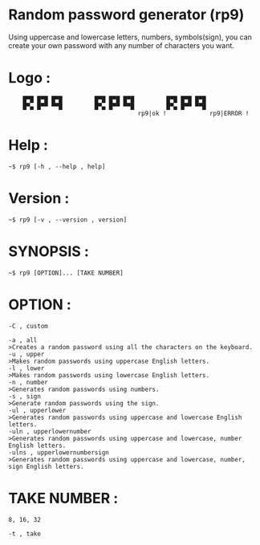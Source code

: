 # Random password generator (rp9)
Using uppercase and lowercase letters, numbers, symbols(sign),
you can create your own password with any number of characters you want.
# Logo :
        █▀█ █▀█ █▀█ 		█▀█ █▀█ █▀█ 		█▀█ █▀█ █▀█
        █▀▄ █▀▀ ▀▀█ 		█▀▄ █▀▀ ▀▀█ 		█▀▄ █▀▀ ▀▀█
                                		rp9|ok ! 	        rp9|ERROR !
# Help :
	~$ rp9 [-h , --help , help]
# Version : 
	~$ rp9 [-v , --version , version]
# SYNOPSIS :
	~$ rp9 [OPTION]... [TAKE NUMBER]
# OPTION :
	-C , custom
	
	-a , all 
	>Creates a random password using all the characters on the keyboard.
	-u , upper
	>Makes random passwords using uppercase English letters.
	-l , lower
	>Makes random passwords using lowercase English letters.
	-n , number
	>Generates random passwords using numbers.
	-s , sign
	>Generate random passwords using the sign.
	-ul , upperlower
	>Generates random passwords using uppercase and lowercase English letters.
	-uln , upperlowernumber
	>Generates random passwords using uppercase and lowercase, number English letters.
	-ulns , upperlowernumbersign
	>Generates random passwords using uppercase and lowercase, number, sign English letters.
	
# TAKE NUMBER :
	8, 16, 32
	
	-t , take
